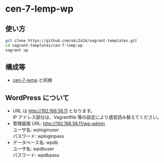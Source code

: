 # cen-7-lemp-wp
## 使い方
```bash
git clone https://github.com/oki2a24/vagrant-templates.git
cd vagrant-templates/cen-7-lemp-wp
vagrant up
```
## 構成等
- [cen-7-lemp](../cen-7-lemp/README.md) と同様

## WordPress について
- URL は http://192.168.56.11 となります。  
  IP アドレス部分は、Vagrantfile 等の設定により適宜読み替えてください。
- 管理画面 URL: http://192.168.56.11/wp-admin  
  ユーザ名: wploginuser  
  パスワード: wploginpass
- データベース名: wpdb  
  ユーザ名: wpdbuser  
  パスワード: wpdbpass
